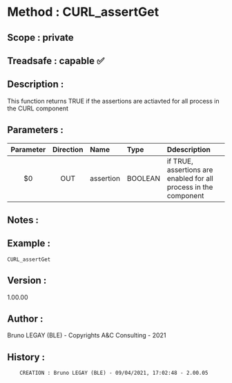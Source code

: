 ﻿# **Method :** CURL_assertGet
## **Scope :** private
## **Treadsafe :** capable ✅ 
## **Description :** 
This function returns TRUE if the assertions are actiavted for all process in the CURL component
## **Parameters :** 
| Parameter | Direction | Name | Type | Ddescription | 
|:----:|:----:|:----|:----|:----| 
| $0 | OUT | assertion | BOOLEAN | if TRUE, assertions are enabled for all process in the component | 

## **Notes :** 

## **Example :** 
```
CURL_assertGet
```
## **Version :** 
1.00.00
## **Author :** 
Bruno LEGAY (BLE) - Copyrights A&C Consulting - 2021
## **History :** 
 
        CREATION : Bruno LEGAY (BLE) - 09/04/2021, 17:02:48 - 2.00.05
